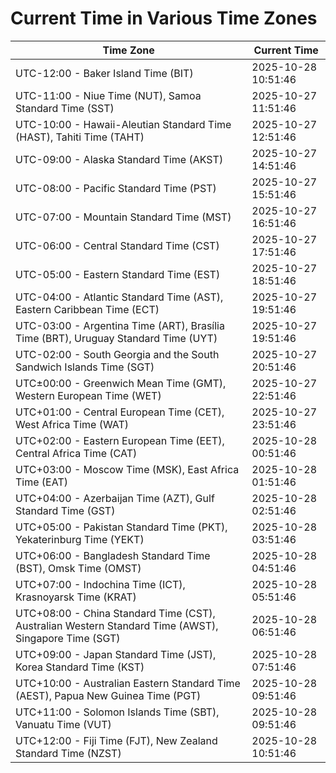 # Current Time in Various Time Zones

| Time Zone | Current Time |
|-----------|--------------|
| UTC-12:00 - Baker Island Time (BIT) | 2025-10-28 10:51:46 |
| UTC-11:00 - Niue Time (NUT), Samoa Standard Time (SST) | 2025-10-27 11:51:46 |
| UTC-10:00 - Hawaii-Aleutian Standard Time (HAST), Tahiti Time (TAHT) | 2025-10-27 12:51:46 |
| UTC-09:00 - Alaska Standard Time (AKST) | 2025-10-27 14:51:46 |
| UTC-08:00 - Pacific Standard Time (PST) | 2025-10-27 15:51:46 |
| UTC-07:00 - Mountain Standard Time (MST) | 2025-10-27 16:51:46 |
| UTC-06:00 - Central Standard Time (CST) | 2025-10-27 17:51:46 |
| UTC-05:00 - Eastern Standard Time (EST) | 2025-10-27 18:51:46 |
| UTC-04:00 - Atlantic Standard Time (AST), Eastern Caribbean Time (ECT) | 2025-10-27 19:51:46 |
| UTC-03:00 - Argentina Time (ART), Brasília Time (BRT), Uruguay Standard Time (UYT) | 2025-10-27 19:51:46 |
| UTC-02:00 - South Georgia and the South Sandwich Islands Time (SGT) | 2025-10-27 20:51:46 |
| UTC±00:00 - Greenwich Mean Time (GMT), Western European Time (WET) | 2025-10-27 22:51:46 |
| UTC+01:00 - Central European Time (CET), West Africa Time (WAT) | 2025-10-27 23:51:46 |
| UTC+02:00 - Eastern European Time (EET), Central Africa Time (CAT) | 2025-10-28 00:51:46 |
| UTC+03:00 - Moscow Time (MSK), East Africa Time (EAT) | 2025-10-28 01:51:46 |
| UTC+04:00 - Azerbaijan Time (AZT), Gulf Standard Time (GST) | 2025-10-28 02:51:46 |
| UTC+05:00 - Pakistan Standard Time (PKT), Yekaterinburg Time (YEKT) | 2025-10-28 03:51:46 |
| UTC+06:00 - Bangladesh Standard Time (BST), Omsk Time (OMST) | 2025-10-28 04:51:46 |
| UTC+07:00 - Indochina Time (ICT), Krasnoyarsk Time (KRAT) | 2025-10-28 05:51:46 |
| UTC+08:00 - China Standard Time (CST), Australian Western Standard Time (AWST), Singapore Time (SGT) | 2025-10-28 06:51:46 |
| UTC+09:00 - Japan Standard Time (JST), Korea Standard Time (KST) | 2025-10-28 07:51:46 |
| UTC+10:00 - Australian Eastern Standard Time (AEST), Papua New Guinea Time (PGT) | 2025-10-28 09:51:46 |
| UTC+11:00 - Solomon Islands Time (SBT), Vanuatu Time (VUT) | 2025-10-28 09:51:46 |
| UTC+12:00 - Fiji Time (FJT), New Zealand Standard Time (NZST) | 2025-10-28 10:51:46 |
